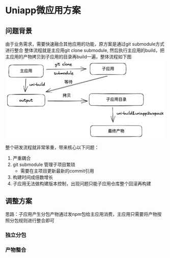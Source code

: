 # Uniapp微应用方案
## 问题背景
由于业务需求，需要快速融合其他应用的功能，原方案是通过git submodule方式进行整合
整体流程就是主应用git clone submodule, 然后执行主应用的build，把主应用的产物拷贝到子应用的目录再build一遍，整体流程如下图
<img src="https://github.com/nibilin33/frontend-blog/raw/master/press/guide/img/old-progress.png">

整个研发流程就非常笨重，带来核心以下问题：      
1. 严重耦合 
2. git submodule 管理子项目繁琐
    - 需要在主项目更新最新的commit引用
3. 构建时间成倍数增长   
4. 子应用无法做构建版本控制，出现问题只能子应用仓库整个回滚再构建   
   
## 调整方案     
思路：子应用产生分包产物通过发npm包给主应用消费，主应用只需要将产物按照分包规则进行整合即可         

### 独立分包
### 产物整合